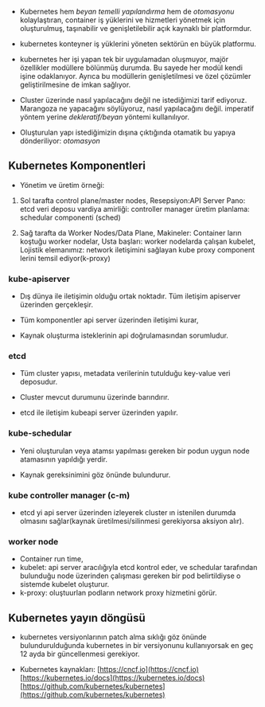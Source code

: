 * Kubernetes hem *beyan temelli yapılandırma* hem de *otomasyonu* kolaylaştıran, container iş yüklerini ve hizmetleri yönetmek için oluşturulmuş, taşınabilir ve genişletilebilir açık kaynaklı bir platformdur.

* kubernetes konteyner iş yüklerini yöneten sektörün en büyük platformu.

* kubernetes her işi yapan tek bir uygulamadan oluşmuyor, majör özellikler modüllere bölünmüş durumda. Bu sayede her modül kendi işine odaklanıyor. Ayrıca bu modüllerin genişletilmesi ve özel çözümler geliştirilmesine de imkan sağlıyor.

* Cluster üzerinde nasıl yapılacağını değil ne istediğimizi tarif ediyoruz. Marangoza ne yapacağını söylüyoruz, nasıl yapılacağını değil. imperatif yöntem yerine *dekleratif/beyan* yöntemi kullanılıyor.

* Oluşturulan yapı istediğimizin dışına çıktığında otamatik bu yapıya dönderiliyor: *otomasyon*

## Kubernetes Komponentleri

* Yönetim ve üretim örneği:

1. Sol tarafta control plane/master nodes, 
Resepsiyon:API Server
Pano: etcd veri deposu
vardiya amirliği: controller manager
üretim planlama: schedular componenti (sched)

2. Sağ tarafta da Worker Nodes/Data Plane,
Makineler: Container ların koştuğu worker nodelar,
Usta başları: worker nodelarda çalışan kubelet,
Lojistik elemanımız: network iletişimini sağlayan kube proxy component lerini temsil ediyor(k-proxy)

### kube-apiserver

* Dış dünya ile iletişimin olduğu ortak noktadır. Tüm iletişim apiserver üzerinden gerçekleşir.

* Tüm komponentler api server üzerinden iletişimi kurar,

* Kaynak oluşturma isteklerinin api doğrulamasından sorumludur.

### etcd

* Tüm cluster yapısı, metadata verilerinin tutulduğu key-value veri deposudur.

* Cluster mevcut durumunu üzerinde barındırır.

* etcd ile iletişim kubeapi server üzerinden yapılır.

### kube-schedular

* Yeni oluşturulan veya atamsı yapılması gereken bir podun uygun node atamasının yapıldığı yerdir.

* Kaynak gereksinimini göz önünde bulundurur.

### kube controller manager (c-m)

* etcd yi api server üzerinden izleyerek cluster ın istenilen durumda olmasını sağlar(kaynak üretilmesi/silinmesi gerekiyorsa aksiyon alır).

### worker node

* Container run time,
* kubelet: api server aracılığıyla etcd kontrol eder, ve schedular tarafından bulunduğu node üzerinden çalışması gereken bir pod belirtildiyse o sistemde kubelet oluşturur.
* k-proxy: oluştuurlan podların network proxy hizmetini görür.

## Kubernetes yayın döngüsü

* kubernetes versiyonlarının patch alma sıklığı göz önünde bulundurulduğunda kubernetes in bir versiyonunu kullanıyorsak en geç 12 ayda bir güncellenmesi gerekiyor.

* Kubernetes kaynakları:
[https://cncf.io](https://cncf.io)
[https://kubernetes.io/docs](https://kubernetes.io/docs)
[https://github.com/kubernetes/kubernetes](https://github.com/kubernetes/kubernetes)